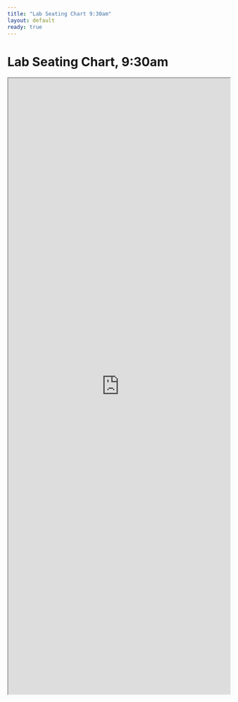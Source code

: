 ```yaml
---
title: "Lab Seating Chart 9:30am"
layout: default
ready: true
---
```


# Lab Seating Chart, 9:30am

<style>
iframe { width: 100%; height: 1400px; overflow: scroll; }  
</style>


<iframe src="https://docs.google.com/spreadsheets/d/e/2PACX-1vSX8CUMXZFFAEwR_WEua8laLVwv87z4J3FyjnAkbMfYzRn1zFOlH1Ry0MpXPoTMqa_5RshyrtXDMkpP/pubhtml?gid=1426474054&amp;single=true&amp;widget=true&amp;headers=false"></iframe>


<div style="display:none;">
https://ucsb-cs56-m18.github.io/info/lab_seating_chart_9.30am/
</div>
